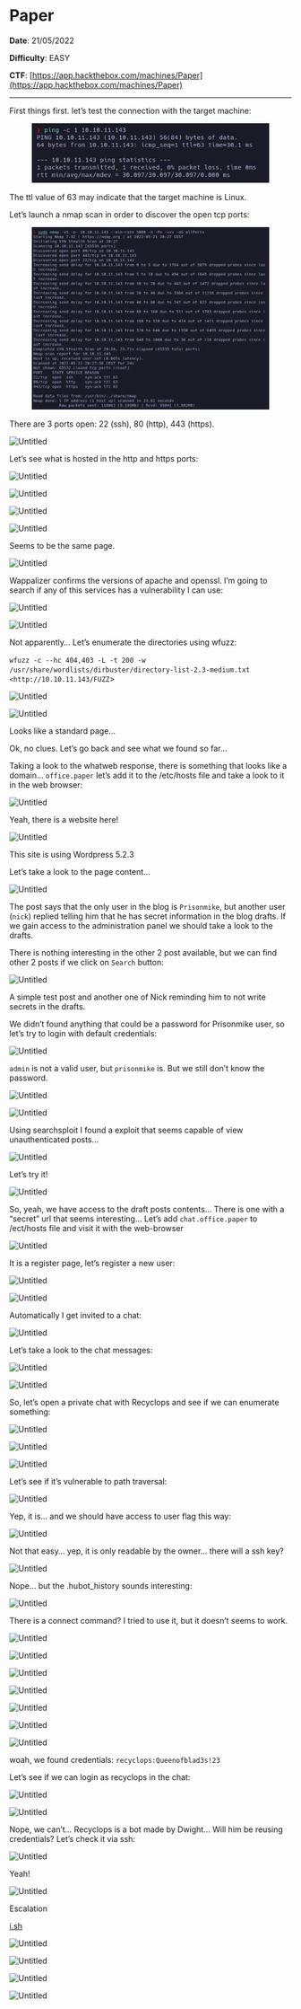 # Paper

**Date**: 21/05/2022

**Difficulty**: EASY

**CTF**: [https://app.hackthebox.com/machines/Paper](https://app.hackthebox.com/machines/Paper)

***

First things first. let’s test the connection with the target machine:

<figure><img src="../../.gitbook/assets/Untitled.png" alt=""><figcaption></figcaption></figure>

The ttl value of 63 may indicate that the target machine is Linux.

Let’s launch a nmap scan in order to discover the open tcp ports:

<figure><img src="../../.gitbook/assets/Untitled (1).webp" alt=""><figcaption></figcaption></figure>

There are 3 ports open: 22 (ssh), 80 (http), 443 (https).

![Untitled](https://s3-us-west-2.amazonaws.com/secure.notion-static.com/9037862a-3ec6-409e-a5c8-2a77e18a4098/Untitled.png)

Let’s see what is hosted in the http and https ports:

![Untitled](https://s3-us-west-2.amazonaws.com/secure.notion-static.com/3919974a-5ff9-4d1b-9121-99a7512b0bbc/Untitled.png)

![Untitled](https://s3-us-west-2.amazonaws.com/secure.notion-static.com/5ad5add1-3693-4f92-8353-6ccb760e1729/Untitled.png)

![Untitled](https://s3-us-west-2.amazonaws.com/secure.notion-static.com/582bad76-27b3-4c40-b626-24bd1a7218a5/Untitled.png)

![Untitled](https://s3-us-west-2.amazonaws.com/secure.notion-static.com/8216841a-8e41-4c0d-b7d6-8901e99cb00d/Untitled.png)

Seems to be the same page.

![Untitled](https://s3-us-west-2.amazonaws.com/secure.notion-static.com/81834d6d-2625-4934-b482-625236dda784/Untitled.png)

Wappalizer confirms the versions of apache and openssl. I’m going to search if any of this services has a vulnerability I can use:

![Untitled](https://s3-us-west-2.amazonaws.com/secure.notion-static.com/6b5df2dc-5f56-4773-8824-714ef22f16a6/Untitled.png)

![Untitled](https://s3-us-west-2.amazonaws.com/secure.notion-static.com/87049bf9-536f-4236-baa2-a8831d400b2b/Untitled.png)

Not apparently… Let’s enumerate the directories using wfuzz:

`wfuzz -c --hc 404,403 -L -t 200 -w /usr/share/wordlists/dirbuster/directory-list-2.3-medium.txt <http://10.10.11.143/FUZZ`>

![Untitled](https://s3-us-west-2.amazonaws.com/secure.notion-static.com/77bc9bd6-b505-4128-8239-d8689e33e558/Untitled.png)

![Untitled](https://s3-us-west-2.amazonaws.com/secure.notion-static.com/75fea698-2230-4fb6-9010-6095bb138bb1/Untitled.png)

Looks like a standard page…

Ok, no clues. Let’s go back and see what we found so far…

Taking a look to the whatweb response, there is something that looks like a domain… `office.paper` let’s add it to the /etc/hosts file and take a look to it in the web browser:

![Untitled](https://s3-us-west-2.amazonaws.com/secure.notion-static.com/c01b97be-ad23-45fd-b5f6-20b60b6450c6/Untitled.png)

Yeah, there is a website here!

![Untitled](https://s3-us-west-2.amazonaws.com/secure.notion-static.com/b956e1f7-37ba-449c-b149-d76cedab6d3c/Untitled.png)

This site is using Wordpress 5.2.3

Let’s take a look to the page content…

![Untitled](https://s3-us-west-2.amazonaws.com/secure.notion-static.com/4a8b1b5c-303f-4a9d-a444-6d4ccd97b733/Untitled.png)

The post says that the only user in the blog is `Prisonmike`, but another user (`nick`) replied telling him that he has secret information in the blog drafts. If we gain access to the administration panel we should take a look to the drafts.

There is nothing interesting in the other 2 post available, but we can find other 2 posts if we click on `Search` button:

![Untitled](https://s3-us-west-2.amazonaws.com/secure.notion-static.com/49d8be18-9072-4501-b705-1f25d9857516/Untitled.png)

A simple test post and another one of Nick reminding him to not write secrets in the drafts.

We didn’t found anything that could be a password for Prisonmike user, so let’s try to login with default credentials:

![Untitled](https://s3-us-west-2.amazonaws.com/secure.notion-static.com/895a524b-30e6-46ff-bfa5-aa88ebae4523/Untitled.png)

`admin` is not a valid user, but `prisonmike` is. But we still don’t know the password.

![Untitled](https://s3-us-west-2.amazonaws.com/secure.notion-static.com/e29ac080-0972-4672-ab76-d65ebbfeb45a/Untitled.png)

![Untitled](https://s3-us-west-2.amazonaws.com/secure.notion-static.com/dd890ca6-04ce-4e7f-9a27-36864f466ae5/Untitled.png)

Using searchsploit I found a exploit that seems capable of view unauthenticated posts…

![Untitled](https://s3-us-west-2.amazonaws.com/secure.notion-static.com/7309a401-29ff-4778-a2e7-c685532f06b6/Untitled.png)

Let’s try it!

![Untitled](https://s3-us-west-2.amazonaws.com/secure.notion-static.com/fe44e7fd-583c-4991-ad73-bcec1f077458/Untitled.png)

So, yeah, we have access to the draft posts contents… There is one with a “secret” url that seems interesting… Let’s add `chat.office.paper` to /ect/hosts file and visit it with the web-browser

![Untitled](https://s3-us-west-2.amazonaws.com/secure.notion-static.com/47d6beca-bb64-432c-90ed-f8e86b332de1/Untitled.png)

It is a register page, let’s register a new user:

![Untitled](https://s3-us-west-2.amazonaws.com/secure.notion-static.com/556180f7-905c-4fa8-ab8f-0835c0216dcc/Untitled.png)

![Untitled](https://s3-us-west-2.amazonaws.com/secure.notion-static.com/07ffc344-1fc4-45e1-9453-17bd77f69f28/Untitled.png)

Automatically I get invited to a chat:

![Untitled](https://s3-us-west-2.amazonaws.com/secure.notion-static.com/99da8763-dece-41c3-8b76-f60538b160a5/Untitled.png)

Let’s take a look to the chat messages:

![Untitled](https://s3-us-west-2.amazonaws.com/secure.notion-static.com/901dec31-8ef0-4b29-8b7c-ac786f1d6ee4/Untitled.png)

![Untitled](https://s3-us-west-2.amazonaws.com/secure.notion-static.com/22030a94-d24a-48ae-a6a5-c7bff10faaef/Untitled.png)

So, let’s open a private chat with Recyclops and see if we can enumerate something:

![Untitled](https://s3-us-west-2.amazonaws.com/secure.notion-static.com/b4042f33-577b-420f-908d-83559b37e989/Untitled.png)

![Untitled](https://s3-us-west-2.amazonaws.com/secure.notion-static.com/fcfa1648-a00d-4217-b69d-86487b7ca506/Untitled.png)

![Untitled](https://s3-us-west-2.amazonaws.com/secure.notion-static.com/9632fd61-4439-4bc8-a1b6-7e7a86913188/Untitled.png)

Let’s see if it’s vulnerable to path traversal:

![Untitled](https://s3-us-west-2.amazonaws.com/secure.notion-static.com/2f6c233c-6371-4f7d-a647-957c9f99e4ba/Untitled.png)

Yep, it is… and we should have access to user flag this way:

![Untitled](https://s3-us-west-2.amazonaws.com/secure.notion-static.com/9d673504-115e-4aa5-b71b-957b789b5dac/Untitled.png)

Not that easy… yep, it is only readable by the owner… there will a ssh key?

![Untitled](https://s3-us-west-2.amazonaws.com/secure.notion-static.com/1fcb02df-5778-4b48-87a5-36f3c81ab3dd/Untitled.png)

Nope… but the .hubot\_history sounds interesting:

![Untitled](https://s3-us-west-2.amazonaws.com/secure.notion-static.com/8aae124b-7e71-47a5-8cf0-95c5e313cd96/Untitled.png)

There is a connect command? I tried to use it, but it doesn’t seems to work.

![Untitled](https://s3-us-west-2.amazonaws.com/secure.notion-static.com/a39c54d0-812c-42df-b8c7-322f645eccd5/Untitled.png)

![Untitled](https://s3-us-west-2.amazonaws.com/secure.notion-static.com/a0b1f381-d1cc-440a-83fe-9bc348089702/Untitled.png)

![Untitled](https://s3-us-west-2.amazonaws.com/secure.notion-static.com/9fccf95a-cdfd-42a4-84a5-8329e22aef15/Untitled.png)

![Untitled](https://s3-us-west-2.amazonaws.com/secure.notion-static.com/52649266-8590-4aef-8fac-08839e38e413/Untitled.png)

![Untitled](https://s3-us-west-2.amazonaws.com/secure.notion-static.com/6c2c2571-c1fd-41e2-ad44-734ef75d8e7f/Untitled.png)

![Untitled](https://s3-us-west-2.amazonaws.com/secure.notion-static.com/6ae3d96e-c1d9-4149-ba32-1a5ee3b2fe96/Untitled.png)

![Untitled](https://s3-us-west-2.amazonaws.com/secure.notion-static.com/b11fc88d-b55f-4274-b192-65d451d93d3d/Untitled.png)

woah, we found credentials: `recyclops:Queenofblad3s!23`

Let’s see if we can login as recyclops in the chat:

![Untitled](https://s3-us-west-2.amazonaws.com/secure.notion-static.com/954c253c-8bfe-4675-9b36-b427064c75f1/Untitled.png)

![Untitled](https://s3-us-west-2.amazonaws.com/secure.notion-static.com/152cf553-7b7a-4c30-b4f0-9953549f8db4/Untitled.png)

Nope, we can’t… Recyclops is a bot made by Dwight… Will him be reusing credentials? Let’s check it via ssh:

![Untitled](https://s3-us-west-2.amazonaws.com/secure.notion-static.com/32051fa7-c437-4522-97be-0d4db76b5884/Untitled.png)

Yeah!

![Untitled](https://s3-us-west-2.amazonaws.com/secure.notion-static.com/ea42d469-b190-40ba-8470-180d0a47ff2b/Untitled.png)

Escalation

[i.sh](http://i.sh)

![Untitled](https://s3-us-west-2.amazonaws.com/secure.notion-static.com/7f4ca249-5413-4601-a92a-f267c37e8f08/Untitled.png)

![Untitled](https://s3-us-west-2.amazonaws.com/secure.notion-static.com/a950dac4-fc19-49a5-a5cc-09c15ec0aa0d/Untitled.png)

![Untitled](https://s3-us-west-2.amazonaws.com/secure.notion-static.com/efbdd5fb-56e6-4da7-95a8-3d4afeaa000b/Untitled.png)

![Untitled](https://s3-us-west-2.amazonaws.com/secure.notion-static.com/0b770e32-ef0c-4a1d-8ea1-0a485974de51/Untitled.png)
